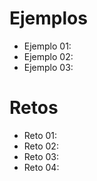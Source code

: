# Ejemplos

- Ejemplo 01: 
- Ejemplo 02: 
- Ejemplo 03: 

# Retos
- Reto 01: 
- Reto 02: 
- Reto 03: 
- Reto 04: 